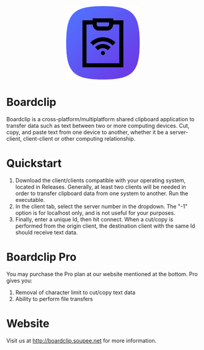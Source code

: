 <p align="center">
  <img src="https://raw.githubusercontent.com/Mathiaszero/boardclip-public/refs/heads/main/icon-192.png" />
</p>

# Boardclip
Boardclip is a cross-platform/multiplatform shared clipboard application to transfer data such as text between two or more computing devices. Cut, copy, and paste text from one device to another, whether it be a server-client, client-client or other computing relationship.

# Quickstart
1. Download the client/clients compatible with your operating system, located in Releases. Generally, at least two clients will be needed in order to transfer clipboard data from one system to another. Run the executable.
2. In the client tab, select the server number in the dropdown. The "-1" option is for localhost only, and is not useful for your purposes.
3. Finally, enter a unique Id, then hit connect. When a cut/copy is performed from the origin client, the destination client with the same Id should receive text data. 

# Boardclip Pro
You may purchase the Pro plan at our website mentioned at the bottom.
Pro gives you:
1. Removal of character limit to cut/copy text data
2. Ability to perform file transfers

# Website
Visit us at http://boardclip.soupee.net for more information.
